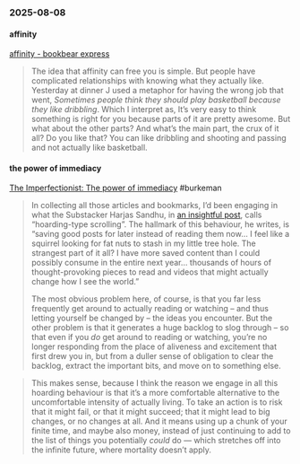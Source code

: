 ### 2025-08-08
#### affinity
[affinity - bookbear express](https://www.avabear.xyz/p/affinity)

> The idea that affinity can free you is simple. But people have complicated relationships with knowing what they actually like. Yesterday at dinner J used a metaphor for having the wrong job that went, _Sometimes people think they should play basketball because they like dribbling_. Which I interpret as, It’s very easy to think something is right for you because parts of it are pretty awesome. But what about the other parts? And what’s the main part, the crux of it all? Do you like that? You can like dribbling and shooting and passing and not actually like basketball.

#### the power of immediacy
[The Imperfectionist: The power of immediacy](https://ckarchive.com/b/r8u8hoh3qpe9wu48nng83sden4n66h7hwx834) #burkeman 

> In collecting all those articles and bookmarks, I’d been engaging in what the Substacker Harjas Sandhu, in [an insightful post](https://hardlyworking1.substack.com/p/hoarding-type-scrolling), calls “hoarding-type scrolling”. The hallmark of this behaviour, he writes, is “saving good posts for later instead of reading them now… I feel like a squirrel looking for fat nuts to stash in my little tree hole. The strangest part of it all? I have more saved content than I could possibly consume in the entire next year… thousands of hours of thought-provoking pieces to read and videos that might actually change how I see the world.”
> 
> The most obvious problem here, of course, is that you far less frequently get around to actually reading or watching – and thus letting yourself be changed by – the ideas you encounter. But the other problem is that it generates a huge backlog to slog through – so that even if you _do_ get around to reading or watching, you’re no longer responding from the place of aliveness and excitement that first drew you in, but from a duller sense of obligation to clear the backlog, extract the important bits, and move on to something else.

> This makes sense, because I think the reason we engage in all this hoarding behaviour is that it’s a more comfortable alternative to the uncomfortable intensity of actually living. To take an action is to risk that it might fail, or that it might succeed; that it might lead to big changes, or no changes at all. And it means using up a chunk of your finite time, and maybe also money, instead of just continuing to add to the list of things you potentially _could_ do — which stretches off into the infinite future, where mortality doesn’t apply.